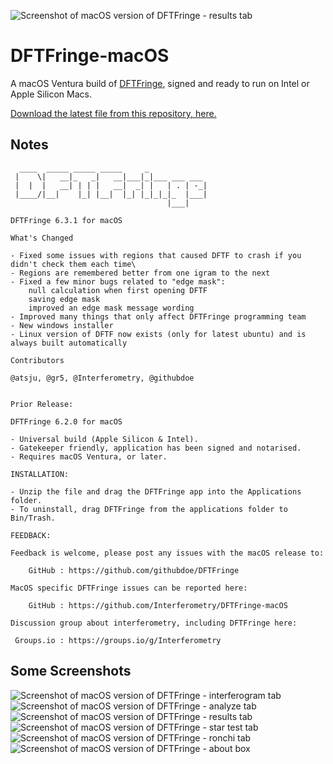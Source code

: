 ![Screenshot of macOS version of DFTFringe - results tab](https://github.com/Interferometry/DFTFringe-macOS/blob/main/images/DFTFringe-macOS-3-results.png)
# DFTFringe-macOS
A macOS Ventura build of [DFTFringe](https://github.com/githubdoe/DFTFringe), signed and ready to run on Intel or Apple Silicon Macs.

[Download the latest file from this repository, here.](https://github.com/Interferometry/DFTFringe-macOS/tree/main/download)

## Notes
```
  ____  _____ _____ _____     _
 |    \|   __|_   _|   __|___|_|___ ___ ___
 |  |  |   __| | | |   __|  _| |   | . | -_|
 |____/|__|    |_| |__|  |_| |_|_|_|_  |___|
                                   |___|

DFTFringe 6.3.1 for macOS

What's Changed

- Fixed some issues with regions that caused DFTF to crash if you didn't check them each time\
- Regions are remembered better from one igram to the next
- Fixed a few minor bugs related to "edge mask":
    null calculation when first opening DFTF
    saving edge mask
    improved an edge mask message wording
- Improved many things that only affect DFTFringe programming team
- New windows installer
- Linux version of DFTF now exists (only for latest ubuntu) and is always built automatically

Contributors

@atsju, @gr5, @Interferometry, @githubdoe


Prior Release:

DFTFringe 6.2.0 for macOS

- Universal build (Apple Silicon & Intel).
- Gatekeeper friendly, application has been signed and notarised.
- Requires macOS Ventura, or later.

INSTALLATION:

- Unzip the file and drag the DFTFringe app into the Applications folder.
- To uninstall, drag DFTFringe from the applications folder to Bin/Trash.

FEEDBACK:

Feedback is welcome, please post any issues with the macOS release to:

    GitHub : https://github.com/githubdoe/DFTFringe

MacOS specific DFTFringe issues can be reported here:

    GitHub : https://github.com/Interferometry/DFTFringe-macOS

Discussion group about interferometry, including DFTFringe here:

 Groups.io : https://groups.io/g/Interferometry

```

## Some Screenshots

![Screenshot of macOS version of DFTFringe - interferogram tab](https://github.com/Interferometry/DFTFringe-macOS/blob/main/images/DFTFringe-macOS-1-igram.png)
![Screenshot of macOS version of DFTFringe - analyze tab](https://github.com/Interferometry/DFTFringe-macOS/blob/main/images/DFTFringe-macOS-2-analyze.png)
![Screenshot of macOS version of DFTFringe - results tab](https://github.com/Interferometry/DFTFringe-macOS/blob/main/images/DFTFringe-macOS-3-results.png)
![Screenshot of macOS version of DFTFringe - star test tab](https://github.com/Interferometry/DFTFringe-macOS/blob/main/images/DFTFringe-macOS-4-startest.png)
![Screenshot of macOS version of DFTFringe - ronchi tab ](https://github.com/Interferometry/DFTFringe-macOS/blob/main/images/DFTFringe-macOS-5-ronchi.png)
![Screenshot of macOS version of DFTFringe - about box](https://github.com/Interferometry/DFTFringe-macOS/blob/main/images/DFTFringe-macOS-6-about.png)
